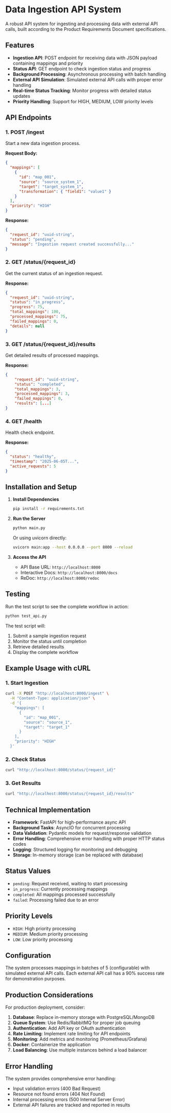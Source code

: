 # Data Ingestion API System

A robust API system for ingesting and processing data with external API calls, built according to the Product Requirements Document specifications.

## Features

- **Ingestion API**: POST endpoint for receiving data with JSON payload containing mappings and priority
- **Status API**: GET endpoint to check ingestion status and progress
- **Background Processing**: Asynchronous processing with batch handling
- **External API Simulation**: Simulated external API calls with proper error handling
- **Real-time Status Tracking**: Monitor progress with detailed status updates
- **Priority Handling**: Support for HIGH, MEDIUM, LOW priority levels

## API Endpoints

### 1. POST /ingest

Start a new data ingestion process.

**Request Body:**

```json
{
  "mappings": [
    {
      "id": "map_001",
      "source": "source_system_1",
      "target": "target_system_1",
      "transformation": { "field1": "value1" }
    }
  ],
  "priority": "HIGH"
}
```

**Response:**

```json
{
  "request_id": "uuid-string",
  "status": "pending",
  "message": "Ingestion request created successfully..."
}
```

### 2. GET /status/{request_id}

Get the current status of an ingestion request.

**Response:**

```json
{
  "request_id": "uuid-string",
  "status": "in_progress",
  "progress": 75,
  "total_mappings": 100,
  "processed_mappings": 75,
  "failed_mappings": 0,
  "details": null
}
```

### 3. GET /status/{request_id}/results

Get detailed results of processed mappings.

**Response:**

```json
{
    "request_id": "uuid-string",
    "status": "completed",
    "total_mappings": 3,
    "processed_mappings": 3,
    "failed_mappings": 0,
    "results": [...]
}
```

### 4. GET /health

Health check endpoint.

**Response:**

```json
{
  "status": "healthy",
  "timestamp": "2025-06-05T...",
  "active_requests": 5
}
```

## Installation and Setup

1. **Install Dependencies**

   ```bash
   pip install -r requirements.txt
   ```

2. **Run the Server**

   ```bash
   python main.py
   ```

   Or using uvicorn directly:

   ```bash
   uvicorn main:app --host 0.0.0.0 --port 8000 --reload
   ```

3. **Access the API**
   - API Base URL: `http://localhost:8000`
   - Interactive Docs: `http://localhost:8000/docs`
   - ReDoc: `http://localhost:8000/redoc`

## Testing

Run the test script to see the complete workflow in action:

```bash
python test_api.py
```

The test script will:

1. Submit a sample ingestion request
2. Monitor the status until completion
3. Retrieve detailed results
4. Display the complete workflow

## Example Usage with cURL

### 1. Start Ingestion

```bash
curl -X POST "http://localhost:8000/ingest" \
  -H "Content-Type: application/json" \
  -d '{
    "mappings": [
      {
        "id": "map_001",
        "source": "source_1",
        "target": "target_1"
      }
    ],
    "priority": "HIGH"
  }'
```

### 2. Check Status

```bash
curl "http://localhost:8000/status/{request_id}"
```

### 3. Get Results

```bash
curl "http://localhost:8000/status/{request_id}/results"
```

## Technical Implementation

- **Framework**: FastAPI for high-performance async API
- **Background Tasks**: AsyncIO for concurrent processing
- **Data Validation**: Pydantic models for request/response validation
- **Error Handling**: Comprehensive error handling with proper HTTP status codes
- **Logging**: Structured logging for monitoring and debugging
- **Storage**: In-memory storage (can be replaced with database)

## Status Values

- `pending`: Request received, waiting to start processing
- `in_progress`: Currently processing mappings
- `completed`: All mappings processed successfully
- `failed`: Processing failed due to an error

## Priority Levels

- `HIGH`: High priority processing
- `MEDIUM`: Medium priority processing
- `LOW`: Low priority processing

## Configuration

The system processes mappings in batches of 5 (configurable) with simulated external API calls. Each external API call has a 90% success rate for demonstration purposes.

## Production Considerations

For production deployment, consider:

1. **Database**: Replace in-memory storage with PostgreSQL/MongoDB
2. **Queue System**: Use Redis/RabbitMQ for proper job queuing
3. **Authentication**: Add API key or OAuth authentication
4. **Rate Limiting**: Implement rate limiting for API endpoints
5. **Monitoring**: Add metrics and monitoring (Prometheus/Grafana)
6. **Docker**: Containerize the application
7. **Load Balancing**: Use multiple instances behind a load balancer

## Error Handling

The system provides comprehensive error handling:

- Input validation errors (400 Bad Request)
- Resource not found errors (404 Not Found)
- Internal processing errors (500 Internal Server Error)
- External API failures are tracked and reported in results
